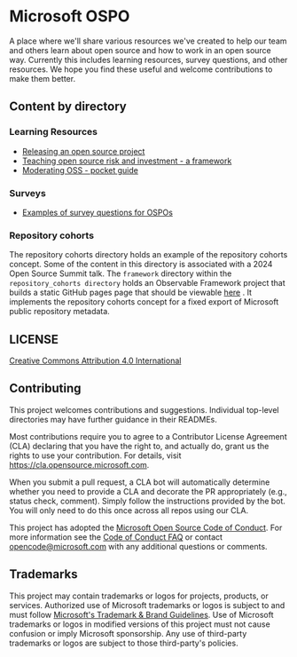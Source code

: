 # Microsoft OSPO
A place where we'll share various resources we've created to help our team and others learn about open source and how to work in an open source way.  Currently this includes learning resources, survey questions, and other resources.  We hope you find these useful and welcome contributions to make them better.

## Content by directory

### Learning Resources

- [Releasing an open source project](learning_resources/releasing-oss/releasing-oss-strategy.md)
- [Teaching open source risk and investment - a framework](learning_resources/using-oss/investment-framework.md)
- [Moderating OSS - pocket guide](learning_resources/moderating-oss/moderating-oss-repos.md)

### Surveys

- [Examples of survey questions for OSPOs](surveys/foss-fund/)

### Repository cohorts

The repository cohorts directory holds an example of the repository cohorts concept. 
Some of the content in this directory is associated with a 2024 Open Source Summit talk.
The `framework` directory within the `repository_cohorts directory` holds an Observable Framework project 
that builds a static GitHub pages page that should be viewable [here](https://microsoft.github.io/OSPO/repository_cohorts/framework/dist/)
. It implements the repository cohorts concept for a fixed export of Microsoft public repository metadata.

## LICENSE

[Creative Commons Attribution 4.0 International](LICENSE)

## Contributing

This project welcomes contributions and suggestions. Individual top-level directories may have further guidance in their READMEs.

Most contributions require you to agree to a
Contributor License Agreement (CLA) declaring that you have the right to, and actually do, grant us
the rights to use your contribution. For details, visit <https://cla.opensource.microsoft.com>.

When you submit a pull request, a CLA bot will automatically determine whether you need to provide
a CLA and decorate the PR appropriately (e.g., status check, comment). Simply follow the instructions
provided by the bot. You will only need to do this once across all repos using our CLA.

This project has adopted the [Microsoft Open Source Code of Conduct](https://opensource.microsoft.com/codeofconduct/).
For more information see the [Code of Conduct FAQ](https://opensource.microsoft.com/codeofconduct/faq/) or
contact [opencode@microsoft.com](mailto:opencode@microsoft.com) with any additional questions or comments.

## Trademarks

This project may contain trademarks or logos for projects, products, or services. Authorized use of Microsoft
trademarks or logos is subject to and must follow
[Microsoft's Trademark & Brand Guidelines](https://www.microsoft.com/en-us/legal/intellectualproperty/trademarks/usage/general).
Use of Microsoft trademarks or logos in modified versions of this project must not cause confusion or imply Microsoft sponsorship.
Any use of third-party trademarks or logos are subject to those third-party's policies.
